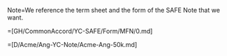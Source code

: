 Note=We reference the term sheet and the form of the SAFE Note that we want.

=[GH/CommonAccord/YC-SAFE/Form/MFN/0.md]

=[D/Acme/Ang-YC-Note/Acme-Ang-50k.md]
